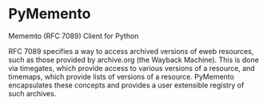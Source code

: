 # PyMemento
Mememto (RFC 7089) Client for Python

RFC 7089 specifies a way to access archived versions of eweb resources, such as those provided by archive.org (the Wayback 
Machine).  This is done via timegates, which provide access to various versions of a resource, and timemaps, which provide 
lists of versions of a resource.  PyMemento encapsulates these concepts and provides a user extensible registry of
such archives.
